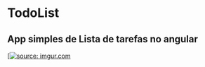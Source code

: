 # TodoList
## App simples de Lista de tarefas no angular

[<a href="https://imgur.com/O3KZgj5"><img src="https://i.imgur.com/O3KZgj5.jpg" title="source: imgur.com" /></a>
